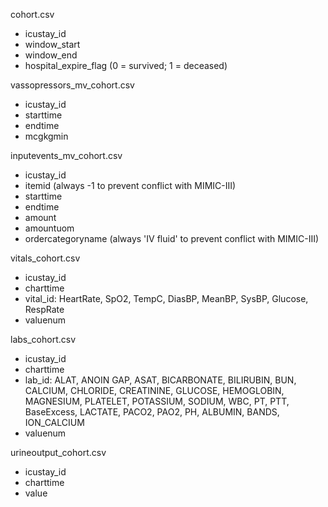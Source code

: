 
cohort.csv
- icustay_id
- window_start
- window_end
- hospital_expire_flag (0 = survived; 1 = deceased)

vassopressors_mv_cohort.csv
- icustay_id
- starttime
- endtime
- mcgkgmin

inputevents_mv_cohort.csv
- icustay_id
- itemid (always -1 to prevent conflict with MIMIC-III)
- starttime
- endtime
- amount
- amountuom
- ordercategoryname (always 'IV fluid' to prevent conflict with MIMIC-III)

vitals_cohort.csv
- icustay_id
- charttime
- vital_id: HeartRate, SpO2, TempC, DiasBP, MeanBP, SysBP, Glucose, RespRate
- valuenum

labs_cohort.csv
- icustay_id
- charttime
- lab_id: ALAT, ANOIN GAP, ASAT, BICARBONATE, BILIRUBIN, BUN, CALCIUM, CHLORIDE, CREATININE, GLUCOSE, HEMOGLOBIN, MAGNESIUM, PLATELET, POTASSIUM, SODIUM, WBC, PT, PTT, BaseExcess, LACTATE, PACO2, PAO2, PH, ALBUMIN, BANDS, ION_CALCIUM	
- valuenum

urineoutput_cohort.csv
- icustay_id
- charttime
- value
